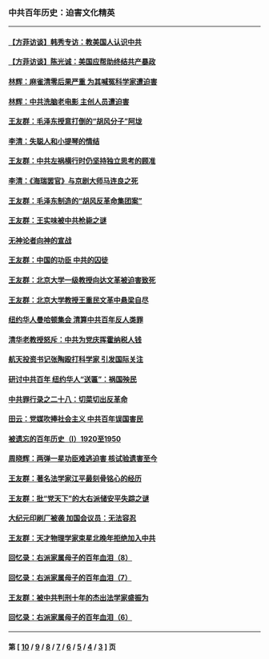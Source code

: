 ### 中共百年历史：迫害文化精英
---
#### [【方菲访谈】韩秀专访：教美国人认识中共](../../pages/nf1176111/n13821310.md?11050430) 
#### [【方菲访谈】陈光诚：美国应帮助终结共产暴政](../../pages/nf1176111/n13759521.md?11050430) 
#### [林辉：麻雀清零后果严重 为其喊冤科学家遭迫害](../../pages/nf1176111/n13746900.md?11050430) 
#### [林辉：中共洗脑老电影 主创人员遭迫害](../../pages/nf1176111/n13699437.md?11050430) 
#### [王友群：毛泽东授意打倒的“胡风分子”阿垅](../../pages/nf1176111/n13592541.md?11050430) 
#### [李清：失聪人和小提琴的情结](../../pages/nf1176111/n13459280.md?11050430) 
#### [王友群：中共左祸横行时仍坚持独立思考的顾准](../../pages/nf1176111/n13444722.md?11050430) 
#### [李清：《海瑞罢官》与京剧大师马连良之死](../../pages/nf1176111/n13412316.md?11050430) 
#### [王友群：毛泽东制造的“胡风反革命集团案”](../../pages/nf1176111/n13324909.md?11050430) 
#### [王友群：王实味被中共枪毙之谜](../../pages/nf1176111/n13307502.md?11050430) 
#### [无神论者向神的宣战](../../pages/nf1176111/n13281535.md?11050430) 
#### [王友群：中国的功臣 中共的囚徒](../../pages/nf1176111/n13291790.md?11050430) 
#### [王友群：北京大学一级教授向达文革被迫害致死](../../pages/nf1176111/n13150966.md?11050430) 
#### [王友群：北京大学教授王重民文革中悬梁自尽](../../pages/nf1176111/n13084645.md?11050430) 
#### [纽约华人曼哈顿集会 清算中共百年反人类罪](../../pages/nf1176111/n13084157.md?11050430) 
#### [清华老教授怒斥：中共为党庆挥霍纳税人钱](../../pages/nf1176111/n13071430.md?11050430) 
#### [航天投资书记张陶殴打科学家 引发国际关注](../../pages/nf1176111/n13069132.md?11050430) 
#### [研讨中共百年 纽约华人“送匾”：祸国殃民](../../pages/nf1176111/n13057367.md?11050430) 
#### [中共罪行录之二十八：切菜切出反革命](../../pages/nf1176111/n13030600.md?11050430) 
#### [田云：党媒吹捧社会主义 中共百年误国害民](../../pages/nf1176111/n13006682.md?11050430) 
#### [被遗忘的百年历史（I）1920至1950](../../pages/nf1176111/n12986411.md?11050430) 
#### [周晓辉：两弹一星功臣难逃迫害 核试验遗害至今](../../pages/nf1176111/n12974997.md?11050430) 
#### [王友群：著名法学家江平最刻骨铭心的经历](../../pages/nf1176111/n12970787.md?11050430) 
#### [王友群：批“党天下”的大右派储安平失踪之谜](../../pages/nf1176111/n12954229.md?11050430) 
#### [大纪元印刷厂被袭 加国会议员：无法容忍](../../pages/nf1176111/n12883028.md?11050430) 
#### [王友群：天才物理学家束星北晚年拒绝加入中共](../../pages/nf1176111/n12792913.md?11050430) 
#### [回忆录：右派家属母子的百年血泪（8）](../../pages/nf1176111/n12706196.md?11050430) 
#### [回忆录：右派家属母子的百年血泪（7）](../../pages/nf1176111/n12706191.md?11050430) 
#### [王友群：被中共判刑十年的杰出法学家盛振为](../../pages/nf1176111/n12706141.md?11050430) 
#### [回忆录：右派家属母子的百年血泪（6）](../../pages/nf1176111/n12698863.md?11050430) 

---
#### 第 [ [10](./10.md?11050430) / [9](./9.md?11050430) / [8](./8.md?11050430) / [7](./7.md?11050430) / [6](./6.md?11050430) / [5](./5.md?11050430) / [4](./4.md?11050430) / [3](./3.md?11050430) ] 页
